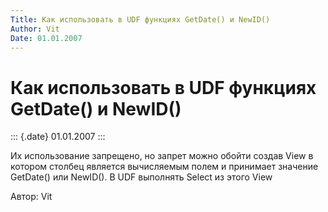 ```yaml
---
Title: Как использовать в UDF функциях GetDate() и NewID()
Author: Vit
Date: 01.01.2007
---
```



Как использовать в UDF функциях GetDate() и NewID()
===================================================

::: {.date}
01.01.2007
:::

Их использование запрещено, но запрет можно обойти создав View в котором
столбец является вычисляемым полем и принимает значение GetDate() или
NewID(). В UDF выполнять Select из этого View

Автор: Vit

